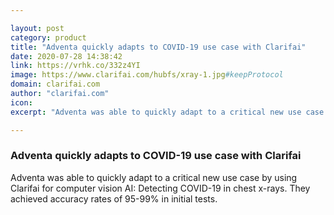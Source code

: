 ```yaml
---

layout: post
category: product
title: "Adventa quickly adapts to COVID-19 use case with Clarifai"
date: 2020-07-28 14:38:42
link: https://vrhk.co/332z4YI
image: https://www.clarifai.com/hubfs/xray-1.jpg#keepProtocol
domain: clarifai.com
author: "clarifai.com"
icon: 
excerpt: "Adventa was able to quickly adapt to a critical new use case by using Clarifai for computer vision AI: Detecting COVID-19 in chest x-rays. They achieved accuracy rates of 95-99% in initial tests."

---
```


### Adventa quickly adapts to COVID-19 use case with Clarifai

Adventa was able to quickly adapt to a critical new use case by using Clarifai for computer vision AI: Detecting COVID-19 in chest x-rays. They achieved accuracy rates of 95-99% in initial tests.